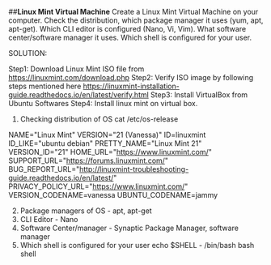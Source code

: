##**Linux Mint Virtual Machine**
Create a Linux Mint Virtual Machine on your computer. Check the distribution, which package manager it uses (yum, apt, apt-get). Which CLI editor is configured (Nano, Vi, Vim). What software center/software manager it uses. Which shell is configured for your user.


SOLUTION:

Step1: Download Linux Mint ISO file from https://linuxmint.com/download.php
Step2: Verify ISO image by following steps mentioned here https://linuxmint-installation-guide.readthedocs.io/en/latest/verify.html
Step3: Install VirtualBox from Ubuntu Softwares
Step4: Install linux mint on virtual box.

1. Checking distribution of OS
 cat /etc/os-release
 
NAME="Linux Mint"
VERSION="21 (Vanessa)"
ID=linuxmint
ID_LIKE="ubuntu debian"
PRETTY_NAME="Linux Mint 21"
VERSION_ID="21"
HOME_URL="https://www.linuxmint.com/"
SUPPORT_URL="https://forums.linuxmint.com/"
BUG_REPORT_URL="http://linuxmint-troubleshooting-guide.readthedocs.io/en/latest/"
PRIVACY_POLICY_URL="https://www.linuxmint.com/"
VERSION_CODENAME=vanessa
UBUNTU_CODENAME=jammy


2. Package managers of OS - apt, apt-get
3. CLI Editor - Nano
4. Software Center/manager - Synaptic Package Manager, software manager
5. Which shell is configured for your user
echo $SHELL - /bin/bash 
bash shell
